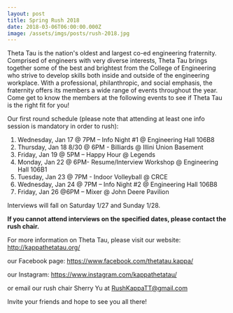 ```yaml
---
layout: post
title: Spring Rush 2018
date: 2018-03-06T06:00:00.000Z
image: /assets/imgs/posts/rush-2018.jpg
---
```

Theta Tau is the nation's oldest and largest co-ed engineering fraternity.
Comprised of engineers with very diverse interests, Theta Tau brings together
some of the best and brightest from the College of Engineering who strive to
develop skills both inside and outside of the engineering workplace. With a
professional, philanthropic, and social emphasis, the fraternity offers its
members a wide range of events throughout the year. Come get to know the members
at the following events to see if Theta Tau is the right fit for you!

Our first round schedule (please note that attending at least one info session
is mandatory in order to rush):

 1. Wednesday, Jan 17 @ 7PM – Info Night #1 @ Engineering Hall 106B8
 1. Thursday, Jan 18 8/30 @ 6PM - Billiards @ Illini Union Basement 
 1. Friday, Jan 19 @ 5PM – Happy Hour @ Legends
 1. Monday, Jan 22 @ 6PM- Resume/Interview Workshop @ Engineering Hall 106B1
 1. Tuesday, Jan 23 @ 7PM - Indoor Volleyball @ CRCE
 1. Wednesday, Jan 24 @ 7PM – Info Night #2 @ Engineering Hall 106B8
 1. Friday, Jan 26 @6PM – Mixer @ John Deere Pavilion

Interviews will fall on Saturday 1/27 and Sunday 1/28.

**If you cannot attend interviews on the specified dates, please contact the rush chair.**

For more information on Theta Tau, please visit our website: <http://kappathetatau.org/>

our Facebook page: <https://www.facebook.com/thetatau.kappa/>

our Instagram: <https://www.instagram.com/kappathetatau/>

or email our rush chair Sherry Yu at RushKappaTT@gmail.com

Invite your friends and hope to see you all there!
